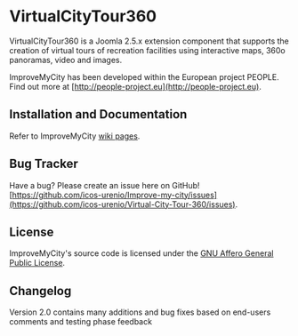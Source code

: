 # VirtualCityTour360
VirtualCityTour360 is a Joomla 2.5.x extension component that supports the creation of virtual tours of recreation facilities using interactive maps, 360o panoramas, video and images.

ImproveMyCity has been developed within the European project PEOPLE. Find out more at [http://people-project.eu](http://people-project.eu).

## Installation and Documentation
Refer to ImproveMyCity [wiki pages](https://github.com/icos-urenio/Virtual-City-Tour-360/wiki).

## Bug Tracker
Have a bug? Please create an issue here on GitHub!
[https://github.com/icos-urenio/Improve-my-city/issues](https://github.com/icos-urenio/Virtual-City-Tour-360/issues).

## License
ImproveMyCity's source code is licensed under the [GNU Affero General Public License](https://www.gnu.org/licenses/agpl.html).

## Changelog
Version 2.0 contains many additions and bug fixes based on end-users comments and testing phase feedback
